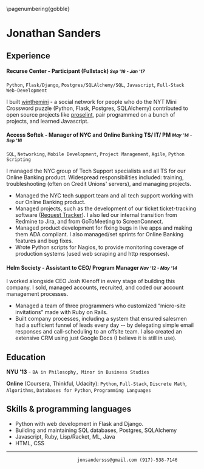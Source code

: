 \pagenumbering{gobble}

# Jonathan Sanders
## Experience


#### Recurse Center - Participant (Fullstack) <small>*Sep '16 - Jan '17*</small>
`Python`, `Flask/Django`, `Postgres/SQLAlchemy/SQL`, `Javascript`, `Full-Stack Web-Development`

I built [winthemini](https://github.com/j10sanders/crossword) - a social network for people who do the NYT Mini Crossword puzzle (Python, Flask, Postgres, SQLAlchemy) contributed to open source projects like [proselint](http://proselint.com/), pair programmed on a bunch of projects, and learned Javascript. 


#### Access Softek - Manager of NYC and Online Banking TS/ IT/ PM <small>*May '14 -  Sep '16*</small>
`SQL`, `Networking`, `Mobile Development`, `Project Management`, `Agile`, `Python Scripting`

I managed the NYC group of Tech Support specialists and all TS for our Online Banking product. Widespread responsibilities included: training, troubleshooting (often on Credit Unions' servers), and managing projects.

- Managed the NYC tech support team and all tech support working with our Online Banking product.
- Managed projects, such as the development of our ticket ticket-tracking software ([Request Tracker](https://bestpractical.com/request-tracker)).  I also led our internal transition from Redmine to Jira, and from GoToMeeting to ScreenConnect.
- Managed product development for fixing bugs in live apps and making them ADA compliant.  I also managed/set sprints for Online Banking features and bug fixes.
- Wrote Python scripts for Nagios, to provide monitoring coverage of production systems (used web scraping and http responses).


#### Helm Society - Assistant to CEO/ Program Manager <small>*Nov '12 - May '14*</small>


I worked alongside CEO Josh Klenoff in every stage of building this company.  I sold, managed accounts, recruited, and coded our account management processes.

- Managed a team of three programmers who customized “micro-site invitations” made with Ruby on Rails.
- Built company processes, including a system that ensured salesmen had a sufficient funnel of leads every day -- by delegating simple email responses and call-scheduling to an offsite team.  I also created an extensive CRM using just Google Docs (I believe it is still in use).


## Education

**NYU '13** - `BA in Philosophy, Minor in Business Studies`

**Online** (Coursera, Thinkful, Udacity):
`Python`, `Full-Stack`, `Discrete Math`, `Algorithms`, `Databases for Python`, `Programming Languages`


## Skills & programming languages

- Python with web development in Flask and Django.
- Building and maintaining SQL databases, Postgres, SQLAlchemy
- Javascript, Ruby, Lisp/Racket, ML, Java
- HTML, CSS

----
							  jonsandersss@gmail.com (917)-538-7146
		

